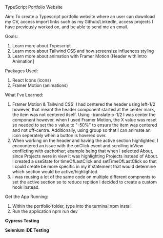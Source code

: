 TypeScript Portfolio Website

Aim: To create a Typescript portfolio website where an user can download my CV, access import links such as my Github/LinkedIn, access projects I have previously worked on, and be able to send me an email.

Goals:
1. Learn more about Typescript
2. Learn more about Tailwind CSS and how screensize influences styling
3. Learn more about animation with Framer Motion [Header with Intro Animation]

Packages Used:
1. React Icons (icons)
2. Framer Motion (animations)

What I've Learned:
1. Framer Motion & Tailwind CSS: I had centered the header using left-1/2 however, that meant the header component started at the center mark, the item was not centered itself. Using -translate-x-1/2 I was center the component however, when I used Framer Motion, the X value was reset so needed to set the x value to "-50%" to ensure the item was centered and not off-centre. Additionally, using group so that I can animate an icon seperately when a button is hovered over.
2. When working on the header and having the active section highlighted, I encountered an issue with the onClick event and scrolling inView conflicting with eachother; example being that when I selected About, since Projects were in view it was highlighting Projects instead of About. I created a useState for timeOfLastClick and setTimeOfLastClick so that I could create be more specific in my if statement that would determine which section would be active/highlighted.
3. I was reusing a lot of the same code on multiple different compnents to set the active section so to reduce repition I decided to create a custom hook instead. 

Get the App Running:
1. Within the portfolio folder, type into the terminal:npm install
2. Run the application npm run dev

**Cypress Testing**

**Selenium IDE Testing**
